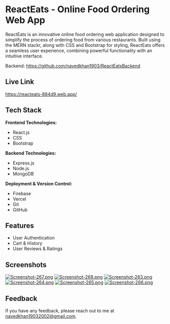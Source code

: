 # ReactEats - Online Food Ordering Web App

ReactEats is an innovative online food ordering web application designed to simplify the process of ordering food from various restaurants. Built using the MERN stackr, along with CSS and Bootstrap for styling, ReactEats offers a seamless user experience, combining powerful functionality with an intuitive interface.

Backend: https://github.com/navedkhan1903/ReactEatsBackend

## Live Link

https://reacteats-884d9.web.app/

## Tech Stack

**Frontend Technologies:**

- React.js
- CSS
- Bootstrap

**Backend Technologies:**

- Express.js
- Node.js
- MongoDB

**Deployment & Version Control:**

- Firebase
- Vercel
- Git
- GitHub

## Features

- User Authentication
- Cart & History
- User Reviews & Ratings

## Screenshots

[![Screenshot-267.png](https://i.postimg.cc/9FSjCtsX/Screenshot-267.png)](https://postimg.cc/F7j6xc9w)
[![Screenshot-268.png](https://i.postimg.cc/TY54q8HG/Screenshot-268.png)](https://postimg.cc/tYykpcjm)
[![Screenshot-263.png](https://i.postimg.cc/PJp24ZyK/Screenshot-263.png)](https://postimg.cc/XBWfNrTy)
[![Screenshot-264.png](https://i.postimg.cc/7LPvNs2V/Screenshot-264.png)](https://postimg.cc/21tXkxTb)
[![Screenshot-265.png](https://i.postimg.cc/hjwHcK3y/Screenshot-265.png)](https://postimg.cc/0MYtC1vD)
[![Screenshot-266.png](https://i.postimg.cc/Y25JPqFj/Screenshot-266.png)](https://postimg.cc/w3kfyz0d)

## Feedback

If you have any feedback, please reach out to me at navedkhan19032002@gmail.com.

